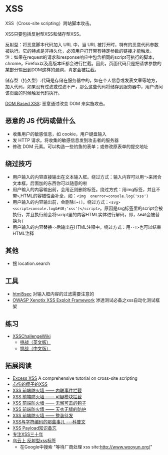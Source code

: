 # XSS
XSS（Cross-site scripting）跨站脚本攻击。

XSS只要包括反射型XSS和储存型XSS。     

反射型：将恶意脚本代码加入 URL 中，当 URL 被打开时，特有的恶意代码参数被执行。它的特点是非持久化，必须用户打开带有特定参数的链接才能触发。
注：如果在request的请求和response响应中包含相同的script可执行的脚本，chrome，Firefox以及高版本IE都会进行拦截。因此，页面代码只是把请求参数的某部分输出到DOM这样的漏洞，肯定会被拦截。

储存型（持久型）:代码是存储在服务器中的，如在个人信息或发表文章等地方，加入代码，如果没有过滤或过滤不严，那么这些代码将储存到服务器中，用户访问该页面的时候触发代码执行。

[DOM Based XSS](https://www.owasp.org/index.php/DOM_Based_XSS): 恶意通过改变 DOM 来实施攻击。

## 恶意的 JS 代码或做什么
* 收集用户的敏感信息，如 cookie，用户键盘输入
* 发 HTTP 请求。将收集的敏感信息发到攻击者的服务器
* 修改 DOM 元素。可以构造一些钓鱼的表单；或修改原表单的提交地址

## 绕过技巧
* 用户输入的内容直接输出在文本输入框。绕过方式：输入内容可以用`">`来闭合文本框，后面加的东西你可以随意的啦
* 用户输入的内容输出前，会用正则删除标签。绕过方式：用img标签，并且不带`>`,HTML的容错性会补全，如：`<img  onerror=console.log('xss') `
* 用户输入的内容输出前，会删除`[=(]`。绕过方式：`<svg><script>console.log&#40;'xss')</script>`。原因是svg标签里的script会被执行，并且执行前会将script里的内容HTML实体进行解码，即，`&#40`会被替换为`(`
* 用户输入的内容替换`->`后输出在HTML注释中。绕过方式：用`--!>`也可以结束HTML注释

## 其他
* 搜 location.search



## 工具
* [html5sec](http://html5sec.org/) 对输入框内容的过滤需要注意的
* [OWASP Xenotix XSS Exploit Framework](http://xenotix.in/) 渗透测试必备之xss自动化测试框架

## 练习
* [XSSChallengeWiki](https://github.com/cure53/XSSChallengeWiki/wiki)
	* [挑战（英文版）](https://github.com/cure53/XSSChallengeWiki/wiki/prompt.ml)
	* [挑战（中文版）](http://www.bugsec.org/4526.html)

## 拓展阅读
* [Excess XSS](http://excess-xss.com/) A comprehensive tutorial on cross-site scripting
* [心伤的瘦子的XSS](http://www.wooyun.org/whitehats/%E5%BF%83%E4%BC%A4%E7%9A%84%E7%98%A6%E5%AD%90)
* [XSS 前端防火墙 —— 内联事件拦截](http://fex.baidu.com/blog/2014/06/xss-frontend-firewall-1/)
* [XSS 前端防火墙 —— 可疑模块拦截](http://fex.baidu.com/blog/2014/06/xss-frontend-firewall-2/)
* [XSS 前端防火墙 —— 无懈可击的钩子](http://fex.baidu.com/blog/2014/06/xss-frontend-firewall-3/)
* [XSS 前端防火墙 —— 天衣无缝的防护](http://fex.baidu.com/blog/2014/06/xss-frontend-firewall-4/)
* [XSS 前端防火墙 —— 整装待发](http://fex.baidu.com/blog/2014/06/xss-frontend-firewall-5/)
* [XSS与字符编码的那些事儿 ---科普文](http://drops.wooyun.org/tips/689)
* [XSS Payload知识备忘](http://freewifi2.lofter.com/post/1cbcc53d_408791b)
* [专注XSS三十年](http://www.wooyun.org/whitehats/%E4%B8%93%E6%B3%A8XSS%E4%B8%89%E5%8D%81%E5%B9%B4)
* [乌云上 反射型xss标签](http://www.wooyun.org/tags/%E5%8F%8D%E5%B0%84%E5%9E%8Bxss/page/1)
	* 在Google中搜索 "等待厂商处理 xss site:http://www.wooyun.org/"
